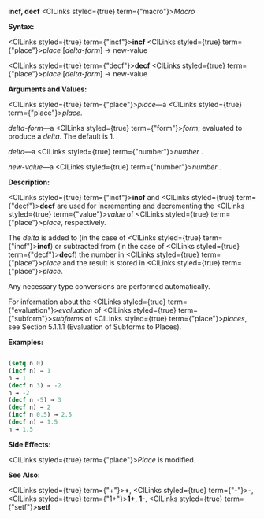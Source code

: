 **incf, decf** <ClLinks styled={true} term={"macro"}><i>Macro</i></ClLinks> 



**Syntax:** 



<ClLinks styled={true} term={"incf"}><b>incf</b></ClLinks> <ClLinks styled={true} term={"place"}><i>place</i></ClLinks> [*delta-form*] → new-value 



<ClLinks styled={true} term={"decf"}><b>decf</b></ClLinks> <ClLinks styled={true} term={"place"}><i>place</i></ClLinks> [*delta-form*] → new-value 



**Arguments and Values:** 



<ClLinks styled={true} term={"place"}><i>place</i></ClLinks>—a <ClLinks styled={true} term={"place"}><i>place</i></ClLinks>. 



*delta-form*—a <ClLinks styled={true} term={"form"}><i>form</i></ClLinks>; evaluated to produce a *delta*. The default is 1. 



*delta*—a <ClLinks styled={true} term={"number"}><i>number</i></ClLinks> . 



*new-value*—a <ClLinks styled={true} term={"number"}><i>number</i></ClLinks> . 







 



 



**Description:** 



<ClLinks styled={true} term={"incf"}><b>incf</b></ClLinks> and <ClLinks styled={true} term={"decf"}><b>decf</b></ClLinks> are used for incrementing and decrementing the <ClLinks styled={true} term={"value"}><i>value</i></ClLinks> of <ClLinks styled={true} term={"place"}><i>place</i></ClLinks>, respectively. 



The *delta* is added to (in the case of <ClLinks styled={true} term={"incf"}><b>incf</b></ClLinks>) or subtracted from (in the case of <ClLinks styled={true} term={"decf"}><b>decf</b></ClLinks>) the number in <ClLinks styled={true} term={"place"}><i>place</i></ClLinks> and the result is stored in <ClLinks styled={true} term={"place"}><i>place</i></ClLinks>. 



Any necessary type conversions are performed automatically. 



For information about the <ClLinks styled={true} term={"evaluation"}><i>evaluation</i></ClLinks> of <ClLinks styled={true} term={"subform"}><i>subforms</i></ClLinks> of <ClLinks styled={true} term={"place"}><i>places</i></ClLinks>, see Section 5.1.1.1 (Evaluation of Subforms to Places). 



**Examples:**
```lisp

(setq n 0) 
(incf n) → 1 
n → 1 
(decf n 3) → -2 
n → -2 
(decf n -5) → 3 
(decf n) → 2 
(incf n 0.5) → 2.5 
(decf n) → 1.5 
n → 1.5 

```
**Side Effects:** 



<ClLinks styled={true} term={"place"}><i>Place</i></ClLinks> is modified. 



**See Also:** 



<ClLinks styled={true} term={"+"}><b>+</b></ClLinks>, <ClLinks styled={true} term={"-"}><b>-</b></ClLinks>, <ClLinks styled={true} term={"1+"}><b>1+</b></ClLinks>, **1-**, <ClLinks styled={true} term={"setf"}><b>setf</b></ClLinks> 



